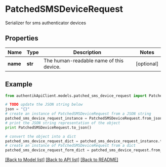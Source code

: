 # PatchedSMSDeviceRequest

Serializer for sms authenticator devices

## Properties
Name | Type | Description | Notes
------------ | ------------- | ------------- | -------------
**name** | **str** | The human-readable name of this device. | [optional] 

## Example

```python
from authentikApiClient.models.patched_sms_device_request import PatchedSMSDeviceRequest

# TODO update the JSON string below
json = "{}"
# create an instance of PatchedSMSDeviceRequest from a JSON string
patched_sms_device_request_instance = PatchedSMSDeviceRequest.from_json(json)
# print the JSON string representation of the object
print PatchedSMSDeviceRequest.to_json()

# convert the object into a dict
patched_sms_device_request_dict = patched_sms_device_request_instance.to_dict()
# create an instance of PatchedSMSDeviceRequest from a dict
patched_sms_device_request_form_dict = patched_sms_device_request.from_dict(patched_sms_device_request_dict)
```
[[Back to Model list]](../README.md#documentation-for-models) [[Back to API list]](../README.md#documentation-for-api-endpoints) [[Back to README]](../README.md)


